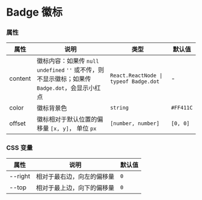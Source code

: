 # Badge 徽标

<code src="./demos/index.tsx"></code>

### 属性

| 属性    | 说明                                                                                            | 类型                                  | 默认值    |
| ------- | ----------------------------------------------------------------------------------------------- | ------------------------------------- | --------- |
| content | 徽标内容：如果传 `null` `undefined` `''` 或不传，则不显示徽标；如果传 `Badge.dot`，会显示小红点 | `React.ReactNode \| typeof Badge.dot` | -         |
| color   | 徽标背景色                                                                                      | `string`                              | `#FF411C` |
| offset  | 徽标相对于默认位置的偏移量 `[x, y]`， 单位 `px`                                                 | `[number, number]`                    | `[0, 0]`  |

### CSS 变量

| 属性    | 说明                       | 默认值 |
| ------- | -------------------------- | ------ |
| --right | 相对于最右边，向左的偏移量 | `0`    |
| --top   | 相对于最上边，向下的偏移量 | `0`    |
